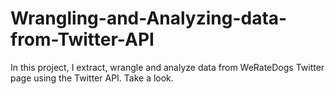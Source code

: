 # Wrangling-and-Analyzing-data-from-Twitter-API
In this project, I extract, wrangle and analyze data from WeRateDogs Twitter page using the Twitter API. Take a look.
